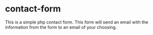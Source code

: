 # contact-form
This is a simple php contact form.  This form will send an email with the information
from the form to an email of your choosing.

